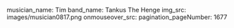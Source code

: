musician_name: Tim
band_name: Tankus The Henge
img_src: images/musician0817.png
onmouseover_src: 
pagination_pageNumber: 1677